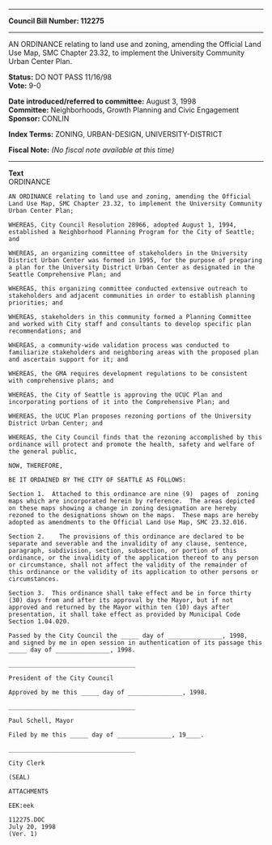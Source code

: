 * * * * *  
  
**Council Bill Number: [](#h0)[](#h2)112275**  
  
* * * * *  
  
AN ORDINANCE relating to land use and zoning, amending the Official Land Use Map, SMC Chapter 23.32, to implement the University Community Urban Center Plan.  
  
**Status:** DO NOT PASS 11/16/98   
**Vote:** 9-0   
  
**Date introduced/referred to committee:** August 3, 1998   
**Committee:** Neighborhoods, Growth Planning and Civic Engagement   
**Sponsor:** CONLIN   
  
**Index Terms:** ZONING, URBAN-DESIGN, UNIVERSITY-DISTRICT  
  
**Fiscal Note:** *(No fiscal note available at this time)*  
  
* * * * *  
  
**Text**  
    ORDINANCE                        
  
    AN ORDINANCE relating to land use and zoning, amending the Official  
    Land Use Map, SMC Chapter 23.32, to implement the University Community  
    Urban Center Plan;  
  
    WHEREAS, City Council Resolution 28966, adopted August 1, 1994,  
    established a Neighborhood Planning Program for the City of Seattle;  
    and  
  
    WHEREAS, an organizing committee of stakeholders in the University  
    District Urban Center was formed in 1995, for the purpose of preparing  
    a plan for the University District Urban Center as designated in the  
    Seattle Comprehensive Plan; and  
  
    WHEREAS, this organizing committee conducted extensive outreach to  
    stakeholders and adjacent communities in order to establish planning  
    priorities; and  
  
    WHEREAS, stakeholders in this community formed a Planning Committee  
    and worked with City staff and consultants to develop specific plan  
    recommendations; and  
  
    WHEREAS, a community-wide validation process was conducted to  
    familiarize stakeholders and neighboring areas with the proposed plan  
    and ascertain support for it; and  
  
    WHEREAS, the GMA requires development regulations to be consistent  
    with comprehensive plans; and  
  
    WHEREAS, the City of Seattle is approving the UCUC Plan and  
    incorporating portions of it into the Comprehensive Plan; and  
  
    WHEREAS, the UCUC Plan proposes rezoning portions of the University  
    District Urban Center; and  
  
    WHEREAS, the City Council finds that the rezoning accomplished by this  
    ordinance will protect and promote the health, safety and welfare of  
    the general public,  
  
    NOW, THEREFORE,  
  
    BE IT ORDAINED BY THE CITY OF SEATTLE AS FOLLOWS:  
  
    Section 1.  Attached to this ordinance are nine (9)  pages of  zoning  
    maps which are incorporated herein by reference.  The areas depicted  
    on these maps showing a change in zoning designation are hereby  
    rezoned to the designations shown on the maps.  These maps are hereby  
    adopted as amendments to the Official Land Use Map, SMC 23.32.016.  
  
    Section 2.    The provisions of this ordinance are declared to be  
    separate and severable and the invalidity of any clause, sentence,  
    paragraph, subdivision, section, subsection, or portion of this  
    ordinance, or the invalidity of the application thereof to any person  
    or circumstance, shall not affect the validity of the remainder of  
    this ordinance or the validity of its application to other persons or  
    circumstances.  
  
    Section 3.  This ordinance shall take effect and be in force thirty  
    (30) days from and after its approval by the Mayor, but if not  
    approved and returned by the Mayor within ten (10) days after  
    presentation, it shall take effect as provided by Municipal Code  
    Section 1.04.020.  
  
    Passed by the City Council the _____ day of _______________, 1998,  
    and signed by me in open session in authentication of its passage this  
    _____ day of _______________, 1998.  
  
    ___________________________________  
  
    President of the City Council  
  
    Approved by me this _____ day of _______________, 1998.  
  
    ___________________________________  
  
    Paul Schell, Mayor  
  
    Filed by me this _____ day of _______________, 19____.  
  
    ___________________________________  
  
    City Clerk  
  
    (SEAL)  
  
    ATTACHMENTS  
  
    EEK:eek  
  
    112275.DOC  
    July 20, 1998  
    (Ver. 1)  

